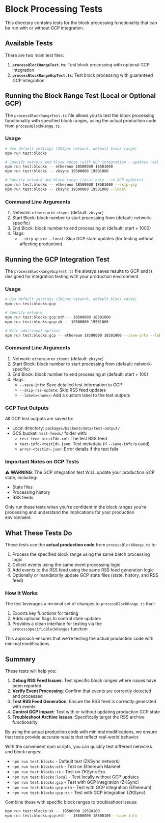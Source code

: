 # Block Processing Tests

This directory contains tests for the block processing functionality that can be run with or without GCP integration.

## Available Tests

There are two main test files:

1. **`processBlockRangeTest.ts`**: Test block processing with optional GCP integration
2. **`processBlockRangeGcpTest.ts`**: Test block processing with guaranteed GCP integration

## Running the Block Range Test (Local or Optional GCP)

The `processBlockRangeTest.ts` file allows you to test the block processing functionality with specified block ranges, using the actual production code from `processBlockRange.ts`.

### Usage

```bash
# Use default settings (ZKSync network, default block range)
npm run test:blocks

# Specify network and block range (with GCP integration - updates real state)
npm run test:blocks -- ethereum 18500000 18501000
npm run test:blocks -- zksync 19500000 19501000

# Specify network and block range (local only - no GCP updates)
npm run test:blocks -- ethereum 18500000 18501000 --skip-gcp
npm run test:blocks -- zksync 19500000 19501000 --local
```

### Command Line Arguments

1. Network: `ethereum` or `zksync` (default: `zksync`)
2. Start Block: block number to start processing from (default: network-specific)
3. End Block: block number to end processing at (default: start + 1000)
4. Flags:
   - `--skip-gcp` or `--local`: Skip GCP state updates (for testing without affecting production)

## Running the GCP Integration Test

The `processBlockRangeGcpTest.ts` file always saves results to GCP and is designed for integration testing with your production environment.

### Usage

```bash
# Use default settings (ZKSync network, default block range)
npm run test:blocks:gcp

# Specify network
npm run test:blocks:gcp:eth -- 18500000 18501000
npm run test:blocks:gcp:zk -- 19500000 19501000

# With additional options
npm run test:blocks:gcp -- ethereum 18500000 18501000 --save-info --label=my-test
```

### Command Line Arguments

1. Network: `ethereum` or `zksync` (default: `zksync`)
2. Start Block: block number to start processing from (default: network-specific)
3. End Block: block number to end processing at (default: start + 100)
4. Flags:
   - `--save-info`: Save detailed test information to GCP
   - `--skip-rss-update`: Skip RSS feed updates
   - `--label=<name>`: Add a custom label to the test outputs

### GCP Test Outputs

All GCP test outputs are saved to:

- Local directory: `packages/backend/data/test-output/`
- GCS bucket: `test-feeds/` folder with:
  - `test-feed-<testId>.xml`: The test RSS feed
  - `test-info-<testId>.json`: Test metadata (if `--save-info` is used)
  - `error-<testId>.json`: Error details if the test fails

### Important Notes on GCP Tests

⚠️ **WARNING**: The GCP integration test WILL update your production GCP state, including:
- State files
- Processing history
- RSS feeds

Only run these tests when you're confident in the block ranges you're processing and understand the implications for your production environment.

## What These Tests Do

These tests use the **actual production code** from `processBlockRange.ts` to:

1. Process the specified block range using the same batch processing logic
2. Collect events using the same event processing logic
3. Add events to the RSS feed using the same RSS feed generation logic
4. Optionally or mandatorily update GCP state files (state, history, and RSS feed)

### How It Works

The test leverages a minimal set of changes to `processBlockRange.ts` that:

1. Exports key functions for testing
2. Adds optional flags to control state updates
3. Provides a clean interface for testing via the `processSpecificBlockRanges` function

This approach ensures that we're testing the actual production code with minimal modifications.

## Summary

These tests will help you:

1. **Debug RSS Feed Issues**: Test specific block ranges where issues have been reported
2. **Verify Event Processing**: Confirm that events are correctly detected and processed
3. **Test RSS Feed Generation**: Ensure the RSS feed is correctly generated with events
4. **Control GCP Impact**: Test with or without updating production GCP state
5. **Troubleshoot Archive Issues**: Specifically target the RSS archive functionality

By using the actual production code with minimal modifications, we ensure that tests provide accurate results that reflect real-world behavior.

With the convenient npm scripts, you can quickly test different networks and block ranges:

- `npm run test:blocks` - Default test (ZKSync network)
- `npm run test:blocks:eth` - Test on Ethereum Mainnet
- `npm run test:blocks:zk` - Test on ZKSync Era
- `npm run test:blocks:local` - Test locally without GCP updates
- `npm run test:blocks:gcp` - Test with GCP integration (ZKSync)
- `npm run test:blocks:gcp:eth` - Test with GCP integration (Ethereum)
- `npm run test:blocks:gcp:zk` - Test with GCP integration (ZKSync)

Combine these with specific block ranges to troubleshoot issues:
```bash
npm run test:blocks:zk -- 19580000 19580100
npm run test:blocks:gcp:eth -- 18500000 18500100 --save-info
``` 